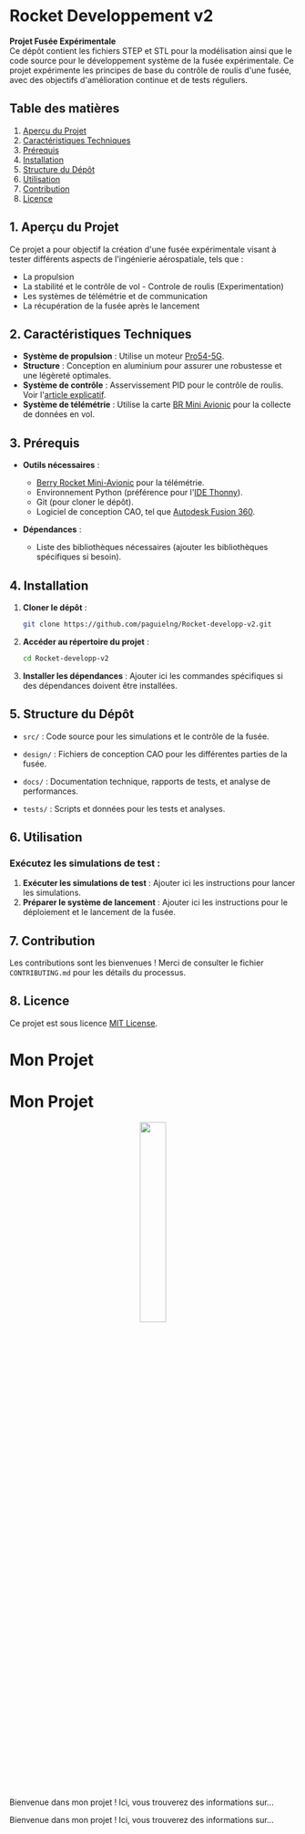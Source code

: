 # Rocket Developpement v2

**Projet Fusée Expérimentale**  
Ce dépôt contient les fichiers STEP et STL pour la modélisation ainsi que le code source pour le développement système de la fusée expérimentale. Ce projet expérimente les principes de base du contrôle de roulis d'une fusée, avec des objectifs d'amélioration continue et de tests réguliers.

## Table des matières
1. [Aperçu du Projet](#1-apercu-du-projet)
2. [Caractéristiques Techniques](#2-caracteristiques-techniques)
3. [Prérequis](#3-prerequis)
4. [Installation](#4-installation)
5. [Structure du Dépôt](#5-structure-du-depot)
6. [Utilisation](#6-utilisation)
7. [Contribution](#7-contribution)
8. [Licence](#8-licence)

## 1. Aperçu du Projet

Ce projet a pour objectif la création d'une fusée expérimentale visant à tester différents aspects de l'ingénierie aérospatiale, tels que :
- La propulsion
- La stabilité et le contrôle de vol - Controle de roulis (Experimentation)
- Les systèmes de télémétrie et de communication
- La récupération de la fusée après le lancement

## 2. Caractéristiques Techniques

- **Système de propulsion** : Utilise un moteur [Pro54-5G](http://logiqueformelle.free.fr/eti-aerospatial/doc/propulseurs_spatial_BARASINGA.pdf).
- **Structure** : Conception en aluminium pour assurer une robustesse et une légèreté optimales.
- **Système de contrôle** : Asservissement PID pour le contrôle de roulis. Voir l'[article explicatif](https://www.firediy.fr/article/asservissement-pid-drone-ch-8).
- **Système de télémétrie** : Utilise la carte [BR Mini Avionic](https://berryrocket.com/wiki/BR_Mini_Avionic) pour la collecte de données en vol.

## 3. Prérequis

- **Outils nécessaires** :
  - [Berry Rocket Mini-Avionic](https://berryrocket.com/wiki/BR_Mini_Avionic)  pour la télémétrie.
  - Environnement Python (préférence pour l'[IDE Thonny](https://thonny.org/)).
  - Git (pour cloner le dépôt).
  - Logiciel de conception CAO, tel que [Autodesk Fusion 360](https://www.autodesk.com/products/fusion-360/overview?term=1-YEAR&tab=subscription&plc=FSN#top).
  
- **Dépendances** :
  - Liste des bibliothèques nécessaires (ajouter les bibliothèques spécifiques si besoin).

## 4. Installation

1. **Cloner le dépôt** :
   ```bash
   git clone https://github.com/paguielng/Rocket-developp-v2.git
2. **Accéder au répertoire du projet** :
   ```bash
   cd Rocket-developp-v2
3. **Installer les dépendances** :
   Ajouter ici les commandes spécifiques si des dépendances doivent être installées.
   
## 5. Structure du Dépôt

- `src/` : Code source pour les simulations et le contrôle de la fusée.
  
- `design/` : Fichiers de conception CAO pour les différentes parties de la fusée.
  
- `docs/` : Documentation technique, rapports de tests, et analyse de performances.
  
- `tests/` : Scripts et données pour les tests et analyses.

## 6. Utilisation

### Exécutez les simulations de test :
1. **Exécuter les simulations de test** : Ajouter ici les instructions pour lancer les simulations.
2. **Préparer le système de lancement** : Ajouter ici les instructions pour le déploiement et le lancement de la fusée.

## 7. Contribution
Les contributions sont les bienvenues ! Merci de consulter le fichier `CONTRIBUTING.md` pour les détails du processus.

## 8. Licence
Ce projet est sous licence [MIT License](https://fr.wikipedia.org/wiki/Licence_MIT).

# Mon Projet

# Mon Projet

<p align="center">
  <img src="https://i.imgur.com/wWUDADI.png" width="30%"/>
</p>

Bienvenue dans mon projet ! Ici, vous trouverez des informations sur...


Bienvenue dans mon projet ! Ici, vous trouverez des informations sur...
